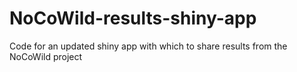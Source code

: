 # NoCoWild-results-shiny-app
Code for an updated shiny app with which to share results from the NoCoWild project
